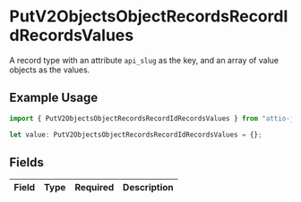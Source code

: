# PutV2ObjectsObjectRecordsRecordIdRecordsValues

A record type with an attribute `api_slug` as the key, and an array of value objects as the values.

## Example Usage

```typescript
import { PutV2ObjectsObjectRecordsRecordIdRecordsValues } from "attio-js/models/operations";

let value: PutV2ObjectsObjectRecordsRecordIdRecordsValues = {};
```

## Fields

| Field       | Type        | Required    | Description |
| ----------- | ----------- | ----------- | ----------- |